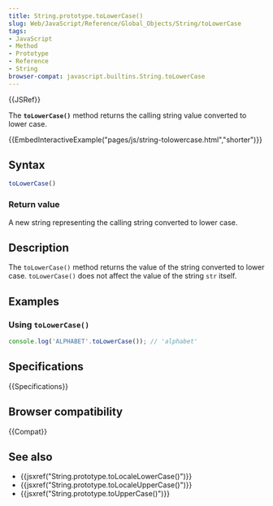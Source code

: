 ```yaml
---
title: String.prototype.toLowerCase()
slug: Web/JavaScript/Reference/Global_Objects/String/toLowerCase
tags:
- JavaScript
- Method
- Prototype
- Reference
- String
browser-compat: javascript.builtins.String.toLowerCase
---
```

{{JSRef}}

The **`toLowerCase()`** method returns the calling string value converted to
lower case.

{{EmbedInteractiveExample("pages/js/string-tolowercase.html","shorter")}}

## Syntax

```js
toLowerCase()
```

### Return value

A new string representing the calling string converted to lower case.

## Description

The `toLowerCase()` method returns the value of the string converted to lower
case. `toLowerCase()` does not affect the value of the string `str` itself.

## Examples

### Using `toLowerCase()`

```js
console.log('ALPHABET'.toLowerCase()); // 'alphabet'
```

## Specifications

{{Specifications}}

## Browser compatibility

{{Compat}}

## See also

*   {{jsxref("String.prototype.toLocaleLowerCase()")}}
*   {{jsxref("String.prototype.toLocaleUpperCase()")}}
*   {{jsxref("String.prototype.toUpperCase()")}}
